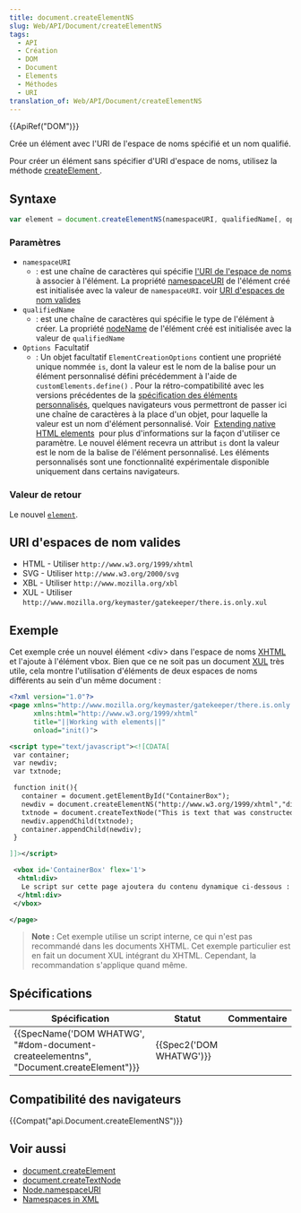 ```yaml
---
title: document.createElementNS
slug: Web/API/Document/createElementNS
tags:
  - API
  - Création
  - DOM
  - Document
  - Elements
  - Méthodes
  - URI
translation_of: Web/API/Document/createElementNS
---
```

{{ApiRef("DOM")}}

Crée un élément avec l'URI de l'espace de noms spécifié et un nom qualifié.

Pour créer un élément sans spécifier d'URI d'espace de noms, utilisez la méthode [createElement ](/fr/docs/Web/API/Document/createElement)[](/fr/docs/Web/API/Document/createElement).

## Syntaxe

```js
var element = document.createElementNS(namespaceURI, qualifiedName[, options]);
```

### Paramètres

- `namespaceURI`
  - : est une chaîne de caractères qui spécifie [l'URI de l'espace de noms](http://www.w3.org/TR/2004/REC-DOM-Level-3-Core-20040407/glossary.html#dt-namespaceURI) à associer à l'élément. La propriété [namespaceURI](/fr/docs/Web/API/Node/namespaceURI) de l'élément créé est initialisée avec la valeur de `namespaceURI`. voir [URI d'espaces de nom valides](#URI_d'espaces_de_nom_valides)
- `qualifiedName`
  - : est une chaîne de caractères qui spécifie le type de l'élément à créer. La propriété [nodeName](/fr/docs/Web/API/Node/nodeName) de l'élément créé est initialisée avec la valeur de `qualifiedName`
- `Options `Facultatif
  - : Un objet facultatif `ElementCreationOptions` contient une propriété unique nommée `is`, dont la valeur est le nom de la balise pour un élément personnalisé défini précédemment à l'aide de  `customElements.define()` . Pour la rétro-compatibilité avec les versions précédentes de la [spécification des éléments personnalisés](https://www.w3.org/TR/custom-elements/), quelques navigateurs vous permettront de passer ici une chaîne de caractères à la place d'un objet, pour laquelle la valeur est un nom d'élément personnalisé. Voir  [Extending native HTML elements](https://developers.google.com/web/fundamentals/primers/customelements/#extendhtml)  pour plus d'informations sur la façon d'utiliser ce paramètre. Le nouvel élément recevra un attribut `is` dont la valeur est le nom de la balise de l'élément personnalisé. Les éléments personnalisés sont une fonctionnalité expérimentale disponible uniquement dans certains navigateurs.

### Valeur de retour

Le nouvel [`element`](/fr/docs/Web/API/Element).

## URI d'espaces de nom valides

- HTML - Utiliser `http://www.w3.org/1999/xhtml`
- SVG - Utiliser `http://www.w3.org/2000/svg`
- XBL - Utiliser `http://www.mozilla.org/xbl`
- XUL - Utiliser `http://www.mozilla.org/keymaster/gatekeeper/there.is.only.xul`

## Exemple

Cet exemple crée un nouvel élément \<div> dans l'espace de noms [XHTML](/fr/docs/XHTML) et l'ajoute à l'élément vbox. Bien que ce ne soit pas un document [XUL](/fr/docs/Mozilla/Tech/XUL) très utile, cela montre l'utilisation d'éléments de deux espaces de noms différents au sein d'un même document :

```xml
<?xml version="1.0"?>
<page xmlns="http://www.mozilla.org/keymaster/gatekeeper/there.is.only.xul"
      xmlns:html="http://www.w3.org/1999/xhtml"
      title="||Working with elements||"
      onload="init()">

<script type="text/javascript"><![CDATA[
 var container;
 var newdiv;
 var txtnode;

 function init(){
   container = document.getElementById("ContainerBox");
   newdiv = document.createElementNS("http://www.w3.org/1999/xhtml","div");
   txtnode = document.createTextNode("This is text that was constructed dynamically with createElementNS and createTextNode then inserted into the document using appendChild.");
   newdiv.appendChild(txtnode);
   container.appendChild(newdiv);
 }

]]></script>

 <vbox id='ContainerBox' flex='1'>
  <html:div>
   Le script sur cette page ajoutera du contenu dynamique ci-dessous :
  </html:div>
 </vbox>

</page>
```

> **Note :** Cet exemple utilise un script interne, ce qui n'est pas recommandé dans les documents XHTML. Cet exemple particulier est en fait un document XUL intégrant du XHTML. Cependant, la recommandation s'applique quand même.

## Spécifications

| Spécification                                                                                                    | Statut                           | Commentaire |
| ---------------------------------------------------------------------------------------------------------------- | -------------------------------- | ----------- |
| {{SpecName('DOM WHATWG', "#dom-document-createelementns", "Document.createElement")}} | {{Spec2('DOM WHATWG')}} |             |

## Compatibilité des navigateurs

{{Compat("api.Document.createElementNS")}}

## Voir aussi

- [document.createElement](document.createElement)
- [document.createTextNode](document.createTextNode)
- [Node.namespaceURI](/fr/docs/Web/API/Node/namespaceURI)
- [Namespaces in XML](http://www.w3.org/TR/1999/REC-xml-names-19990114)
